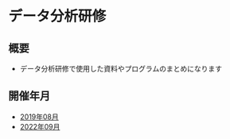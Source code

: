 # データ分析研修
## 概要
- データ分析研修で使用した資料やプログラムのまとめになります

## 開催年月

- [2019年08月](./201908/)
- [2022年09月](./202209/)

